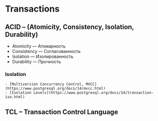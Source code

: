 # Transactions

## ACID – (Atomicity, Consistency, Isolation, Durability)

- Atomicity — Атомарность
- Consistency — Согласованность
- Isolation — Изолированность
- Durability — Прочность

### Isolation

    - [Multiversion Concurrency Control, MVCC](https://www.postgresql.org/docs/14/mvcc.html)
    - [Isolation Levels](https://www.postgresql.org/docs/14/transaction-iso.html)

## TCL – Transaction Control Language
